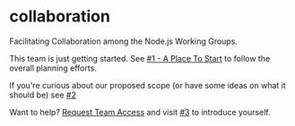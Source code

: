 # collaboration
Facilitating Collaboration among the Node.js Working Groups.

This team is just getting started. See [#1 - A Place To Start](https://github.com/nodejs/collaboration/issues/1) to follow the overall planning efforts.

If you're curious about our proposed scope (or have some ideas on what it should be) see [#2](https://github.com/nodejs/collaboration/issues/2)

Want to help? [Request Team Access](https://github.com/orgs/nodejs/teams/collaboration) and visit 
[#3](https://github.com/nodejs/collaboration/issues/3) to introduce yourself.
